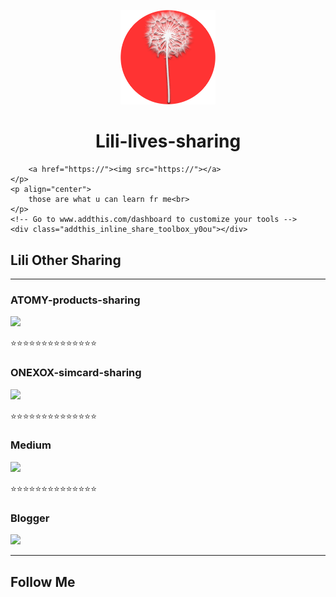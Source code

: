 
<p align="center">
    <a href="https://">
        <img src="./static/logo.png" width="30%">
    </a>
    <h1 align="center">Lili-lives-sharing</h1>
    <p align="center">
        
        <a href="https://"><img src="https://"></a>
    </p>
    <p align="center">
        those are what u can learn fr me<br>
    </p>
    <!-- Go to www.addthis.com/dashboard to customize your tools --> 
    <div class="addthis_inline_share_toolbox_y0ou"></div>

    
</p>


## Lili Other Sharing
-----

<p align="left">
    <h3 align="left">ATOMY-products-sharing</h3>
    <a href="https://" target="_blank">
        <img src="https://i.imgur.com/PIsY6HH.png" width="30%">
    </a>
    
</p>

:star::star::star::star::star::star::star::star::star::star::star::star::star::star:

<p align="left">
    <h3 align="left">ONEXOX-simcard-sharing</h3>
    <a href="https://" target="_blank">
        <img src="https://i.imgur.com/n1IE4YI.png" width="30%">
    </a>
       
</p>

:star::star::star::star::star::star::star::star::star::star::star::star::star::star:

<p align="left">
    <h3 align="left">Medium</h3>
    <a href="https://" target="_blank">
        <img src="https://i.imgur.com/R3U73gE.png" width="30%">
    </a>
       
</p>

:star::star::star::star::star::star::star::star::star::star::star::star::star::star:

<p align="left">
    <h3 align="left">Blogger</h3>
    <a href="https://masteryourlifebyliliteaw.blogspot.com/" target="_blank">
        <img src="https://i.imgur.com/enOFChq.png" width="30%">
    </a>
       
</p>


-----
## Follow Me
<!-- Go to www.addthis.com/dashboard to customize your tools -->
 <div class="addthis_inline_follow_toolbox"></div>








